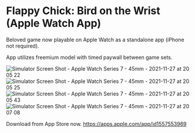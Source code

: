 # Flappy Chick: Bird on the Wrist (Apple Watch App)

Beloved game now playable on Apple Watch as a standalone app (iPhone not required).

App utilizes freemium model with timed paywall between game sets.

![Simulator Screen Shot - Apple Watch Series 7 - 45mm - 2021-11-27 at 20 05 22](https://user-images.githubusercontent.com/21102640/144560255-4c23169c-7927-4c46-81f5-8c08acb2d2a2.png)
![Simulator Screen Shot - Apple Watch Series 7 - 45mm - 2021-11-27 at 20 05 25](https://user-images.githubusercontent.com/21102640/144560256-d01be1b2-68c6-4b64-a639-443f09be353c.png)
![Simulator Screen Shot - Apple Watch Series 7 - 45mm - 2021-11-27 at 20 05 43](https://user-images.githubusercontent.com/21102640/144560259-18e9dfef-f8df-475d-b689-438ced2f7193.png)
![Simulator Screen Shot - Apple Watch Series 7 - 45mm - 2021-11-27 at 20 07 08](https://user-images.githubusercontent.com/21102640/144560261-2fc88425-1597-4473-804e-85a79c9f9d01.png)


Download from App Store now.
https://apps.apple.com/app/id1557553969
